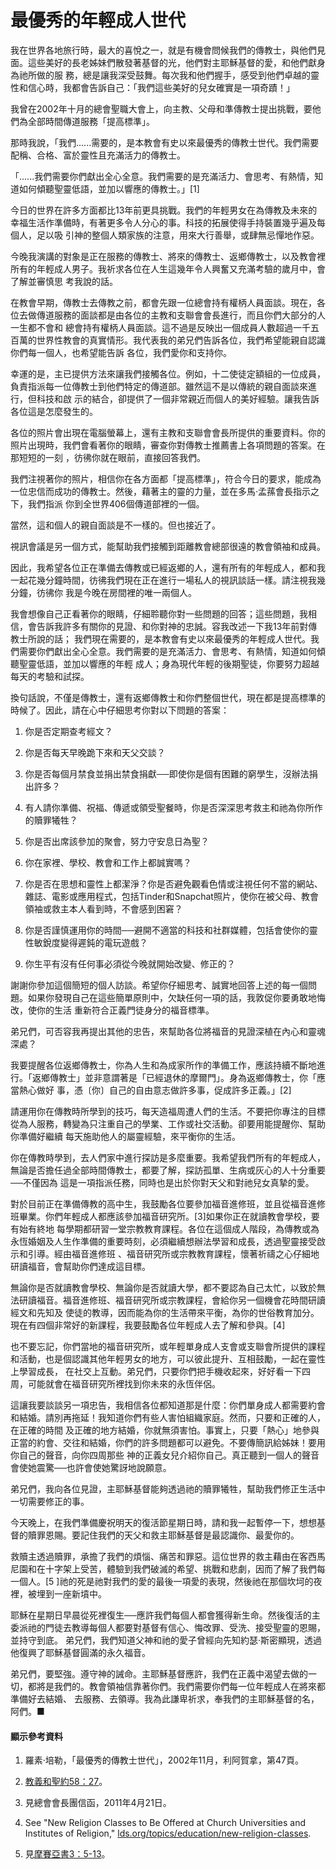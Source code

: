 # 最優秀的年輕成人世代

我在世界各地旅行時，最大的喜悅之一，就是有機會問候我們的傳教士，與他們見面。這些美好的長老姊妹們散發著基督的光，他們對主耶穌基督的愛，和他們獻身為祂所做的服
務，總是讓我深受鼓舞。每次我和他們握手，感受到他們卓越的靈性和信心時，我都會告訴自己：「我們這些美好的兒女確實是一項奇蹟！」

我曾在2002年十月的總會聖職大會上，向主教、父母和準傳教士提出挑戰，要他們為全部時間傳道服務「提高標準」。

那時我說，「我們......需要的，是本教會有史以來最優秀的傳教士世代。我們需要配稱、合格、富於靈性且充滿活力的傳教士。

「......我們需要你們獻出全心全意。我們需要的是充滿活力、會思考、有熱情，知道如何傾聽聖靈低語，並加以響應的傳教士。」[1]

今日的世界在許多方面都比13年前更具挑戰。我們的年輕男女在為傳教及未來的幸福生活作準備時，有著更多令人分心的事。科技的拓展使得手持裝置幾乎遍及每個人，足以吸
引神的整個人類家族的注意，用來大行善舉，或肆無忌憚地作惡。

今晚我演講的對象是正在服務的傳教士、將來的傳教士、返鄉傳教士，以及教會裡所有的年輕成人男子。我祈求各位在人生這幾年令人興奮又充滿考驗的歲月中，會了解並審慎思
考我說的話。

在教會早期，傳教士去傳教之前，都會先跟一位總會持有權柄人員面談。現在，各位去做傳道服務的面談都是由各位的主教和支聯會會長進行，而且你們大部分的人一生都不會和
總會持有權柄人員面談。這不過是反映出一個成員人數超過一千五百萬的世界性教會的真實情形。我代表我的弟兄們告訴各位，我們希望能親自認識你們每一個人，也希望能告訴
各位，我們愛你和支持你。

幸運的是，主已提供方法來讓我們接觸各位。例如，十二使徒定額組的一位成員，負責指派每一位傳教士到他們特定的傳道部。雖然這不是以傳統的親自面談來進行，但科技和啟
示的結合，卻提供了一個非常親近而個人的美好經驗。讓我告訴各位這是怎麼發生的。

各位的照片會出現在電腦螢幕上，還有主教和支聯會會長所提供的重要資料。你的照片出現時，我們會看著你的眼睛，審查你對傳教士推薦書上各項問題的答案。在那短短的一刻
，彷彿你就在眼前，直接回答我們。

我們注視著你的照片，相信你在各方面都「提高標準」，符合今日的要求，能成為一位忠信而成功的傳教士。然後，藉著主的靈的力量，並在多馬‧孟蓀會長指示之下，我們指派
你到全世界406個傳道部裡的一個。

當然，這和個人的親自面談是不一樣的。但也接近了。

視訊會議是另一個方式，能幫助我們接觸到距離教會總部很遠的教會領袖和成員。

因此，我希望各位正在準備去傳教或已經返鄉的人，還有所有的年輕成人，都和我一起花幾分鐘時間，彷彿我們現在正在進行一場私人的視訊談話一樣。請注視我幾分鐘，彷彿你
我是今晚在房間裡的唯一兩個人。

我會想像自己正看著你的眼睛，仔細聆聽你對一些問題的回答；這些問題，我相信，會告訴我許多有關你的見證、和你對神的忠誠。容我改述一下我13年前對傳教士所說的話；
我們現在需要的，是本教會有史以來最優秀的年輕成人世代。我們需要你們獻出全心全意。我們需要的是充滿活力、會思考、有熱情，知道如何傾聽聖靈低語，並加以響應的年輕
成人；身為現代年輕的後期聖徒，你要努力超越每天的考驗和試探。

換句話說，不僅是傳教士，還有返鄉傳教士和你們整個世代，現在都是提高標準的時候了。因此，請在心中仔細思考你對以下問題的答案：

  1. 你是否定期查考經文？

  2. 你是否每天早晚跪下來和天父交談？

  3. 你是否每個月禁食並捐出禁食捐獻──即使你是個有困難的窮學生，沒辦法捐出許多？

  4. 有人請你準備、祝福、傳遞或領受聖餐時，你是否深深思考救主和祂為你所作的贖罪犧牲？

  5. 你是否出席該參加的聚會，努力守安息日為聖？

  6. 你在家裡、學校、教會和工作上都誠實嗎？

  7. 你是否在思想和靈性上都潔淨？你是否避免觀看色情或注視任何不當的網站、雜誌、電影或應用程式，包括Tinder和Snapchat照片，使你在被父母、教會領袖或救主本人看到時，不會感到困窘？

  8. 你是否謹慎運用你的時間──避開不適當的科技和社群媒體，包括會使你的靈性敏銳度變得遲鈍的電玩遊戲？

  9. 你生平有沒有任何事必須從今晚就開始改變、修正的？

謝謝你參加這個簡短的個人訪談。希望你仔細思考、誠實地回答上述的每一個問題。如果你發現自己在這些簡單原則中，欠缺任何一項的話，我敦促你要勇敢地悔改，使你的生活
重新符合正義門徒身分的福音標準。

弟兄們，可否容我再提出其他的忠告，來幫助各位將福音的見證深植在內心和靈魂深處？

我要提醒各位返鄉傳教士，你為人生和為成家所作的準備工作，應該持續不斷地進行。「返鄉傳教士」並非意謂著是「已經退休的摩爾門」。身為返鄉傳教士，你「應當熱心做好
事，憑〔你〕自己的自由意志做許多事，促成許多正義。」[2]

請運用你在傳教時所學到的技巧，每天造福周遭人們的生活。不要把你專注的目標從為人服務，轉變為只注重自己的學業、工作或社交活動。卻要用能提醒你、幫助你準備好繼續
每天施助他人的屬靈經驗，來平衡你的生活。

你在傳教時學到，去人們家中進行探訪是多麼重要。我希望我們所有的年輕成人，無論是否擔任過全部時間傳教士，都要了解，探訪孤單、生病或灰心的人十分重要──不僅因為
這是一項指派任務，同時也是出於你對天父和對祂兒女真摯的愛。

對於目前正在準備傳教的高中生，我鼓勵各位要參加福音進修班，並且從福音進修班畢業。你們年輕成人都應該參加福音研究所。[3]如果你正在就讀教會學校，要有始有終地
每學期都研習一堂宗教教育課程。各位在這個成人階段，為傳教或為永恆婚姻及人生作準備的重要時刻，必須繼續想辦法學習和成長，透過聖靈接受啟示和引導。經由福音進修班
、福音研究所或宗教教育課程，懷著祈禱之心仔細地研讀福音，會幫助你們達成這目標。

無論你是否就讀教會學校、無論你是否就讀大學，都不要認為自己太忙，以致於無法研讀福音。福音進修班、福音研究所或宗教課程，會給你另一個機會花時間研讀經文和先知及
使徒的教導，因而能為你的生活帶來平衡，為你的世俗教育加分。現在有四個非常好的新課程，我要鼓勵各位年輕成人去了解和參與。[4]

也不要忘記，你們當地的福音研究所，或年輕單身成人支會或支聯會所提供的課程和活動，也是個認識其他年輕男女的地方，可以彼此提升、互相鼓勵，一起在靈性上學習成長，
在社交上互動。弟兄們，只要你們把手機收起來，好好看一下四周，可能就會在福音研究所裡找到你未來的永恆伴侶。

這讓我要談談另一項忠告，我相信各位都知道那是什麼：你們單身成人都需要約會和結婚。請別再拖延！我知道你們有些人害怕組織家庭。然而，只要和正確的人，在正確的時間
及正確的地方結婚，你就無須害怕。事實上，只要「熱心」地參與正當的約會、交往和結婚，你們的許多問題都可以避免。不要傳簡訊給姊妹！要用你自己的聲音，向你四周那些
神的正義女兒介紹你自己。真正聽到一個人的聲音會使她震驚──也許會使她驚訝地說願意。

弟兄們，我向各位見證，主耶穌基督能夠透過祂的贖罪犧牲，幫助我們修正生活中一切需要修正的事。

今天晚上，在我們準備慶祝明天的復活節星期日時，請和我一起暫停一下，想想基督的贖罪恩賜。要記住我們的天父和救主耶穌基督是最認識你、最愛你的。

救贖主透過贖罪，承擔了我們的煩惱、痛苦和罪惡。這位世界的救主藉由在客西馬尼園和在十字架上受苦，體驗到我們破滅的希望、挑戰和悲劇，因而了解了我們每一個人。[5
]祂的死是祂對我們的愛的最後一項愛的表現，然後祂在那個坎坷的夜裡，被埋到一座新墳中。

耶穌在星期日早晨從死裡復生──應許我們每個人都會獲得新生命。然後復活的主委派祂的門徒去教導每個人都要對基督有信心、悔改罪、受洗、接受聖靈的恩賜，並持守到底。
弟兄們，我們知道父神和祂的愛子曾經向先知約瑟‧斯密顯現，透過他復興了耶穌基督圓滿的永久福音。

弟兄們，要堅強。遵守神的誡命。主耶穌基督應許，我們在正義中渴望去做的一切，都將是我們的。教會領袖信靠著你們。我們需要你們每一位年輕成人在將來都準備好去結婚、
去服務、去領導。我為此謙卑祈求，奉我們的主耶穌基督的名，阿們。■

#### 顯示參考資料

  1.  羅素‧培勒，「最優秀的傳教士世代」，2002年11月，利阿賀拿，第47頁。

  2.  [教義和聖約58：27](https://www.lds.org/scriptures/dc-testament/dc/58.27?lang=cmn#26)。

  3.  見總會會長團信函，2011年4月21日。

  4.  See "New Religion Classes to Be Offered at Church Universities and Institutes of Religion," [lds.org/topics/education/new-religion-classes](http://www.lds.org/topics/education/new-religion-classes).

  5.  見[摩賽亞書3：5-13](https://www.lds.org/scriptures/bofm/mosiah/3.5-13?lang=cmn#4)。

